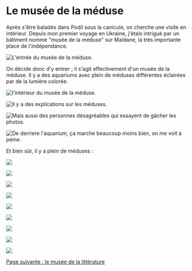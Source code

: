 # Le musée de la méduse

Après s'être baladés dans Podil sous la canicule, on cherche une visite en
intérieur. Depuis mon premier voyage en Ukraine, j'étais intrigué par un
bâtiment nommé "musée de la méduse" sur Maïdane, la très importante place de
l'indépendance.

![L'entrée du musée de la méduse.](images/kyiv/p4/musee_de_la_meduse/musei_meduze.jpg)

On décide donc d'y entrer ; il s'agit effectivement d'un musée de la méduse.
Il y a des aquariums avec plein de méduses différentes éclairées par de la
lumière colorée.

![l’intérieur du musée de la méduse.](images/kyiv/p4/musee_de_la_meduse/lieux.jpg)

![Il y a des explications sur les méduses.](images/kyiv/p4/musee_de_la_meduse/informations.jpg)

![Mais aussi des personnes désagréables qui essayent de gâcher les photos.](images/kyiv/p4/musee_de_la_meduse/louche.jpg)

![De derriere l'aquarium, ça marche beaucoup moins bien, on me voit à peine.](images/kyiv/p4/musee_de_la_meduse/meduse_rouge.jpg)

Et bien sûr, il y a plein de méduses :

![](images/kyiv/p4/musee_de_la_meduse/meduse_bleue_1.jpg)

![](images/kyiv/p4/musee_de_la_meduse/meduses_roses.jpg)

![](images/kyiv/p4/musee_de_la_meduse/meduse_bleue_2.jpg)

![](images/kyiv/p4/musee_de_la_meduse/meduse_jaune.jpg)

![](images/kyiv/p4/musee_de_la_meduse/meduse_marron.jpg)

![](images/kyiv/p4/musee_de_la_meduse/meduse_rose_1.jpg)

![](images/kyiv/p4/musee_de_la_meduse/meduse_rose_2.jpg)

![](images/kyiv/p4/musee_de_la_meduse/meduse_rose_3.jpg)

![](images/kyiv/p4/musee_de_la_meduse/meduse_rose_4.jpg)

[Page suivante : le musée de la littérature](kyiv_4_musee_litterature.md)
